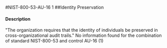#NIST-800-53-AU-16 1
##Identity Preservation
#### Description
"The organization requires that the identity of individuals be preserved in cross-organizational audit trails."
No information found for the combination of standard NIST-800-53 and control AU-16 (1)
